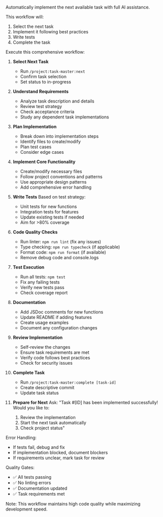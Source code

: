 Automatically implement the next available task with full AI assistance.

This workflow will:
1. Select the next task
2. Implement it following best practices
3. Write tests
4. Complete the task

Execute this comprehensive workflow:

1. **Select Next Task**
   - Run `/project:task-master:next`
   - Confirm task selection
   - Set status to in-progress

2. **Understand Requirements**
   - Analyze task description and details
   - Review test strategy
   - Check acceptance criteria
   - Study any dependent task implementations

3. **Plan Implementation**
   - Break down into implementation steps
   - Identify files to create/modify
   - Plan test cases
   - Consider edge cases

4. **Implement Core Functionality**
   - Create/modify necessary files
   - Follow project conventions and patterns
   - Use appropriate design patterns
   - Add comprehensive error handling

5. **Write Tests**
   Based on test strategy:
   - Unit tests for new functions
   - Integration tests for features
   - Update existing tests if needed
   - Aim for >80% coverage

6. **Code Quality Checks**
   - Run linter: `npm run lint` (fix any issues)
   - Type checking: `npm run typecheck` (if applicable)
   - Format code: `npm run format` (if available)
   - Remove debug code and console.logs

7. **Test Execution**
   - Run all tests: `npm test`
   - Fix any failing tests
   - Verify new tests pass
   - Check coverage report

8. **Documentation**
   - Add JSDoc comments for new functions
   - Update README if adding features
   - Create usage examples
   - Document any configuration changes

9. **Review Implementation**
   - Self-review the changes
   - Ensure task requirements are met
   - Verify code follows best practices
   - Check for security issues

10. **Complete Task**
    - Run `/project:task-master:complete [task-id]`
    - Create descriptive commit
    - Update task status

11. **Prepare for Next**
    Ask: "Task #[ID] has been implemented successfully! Would you like to:
    1. Review the implementation
    2. Start the next task automatically
    3. Check project status"

Error Handling:
- If tests fail, debug and fix
- If implementation blocked, document blockers
- If requirements unclear, mark task for review

Quality Gates:
- ✅ All tests passing
- ✅ No linting errors
- ✅ Documentation updated
- ✅ Task requirements met

Note: This workflow maintains high code quality while maximizing development speed.
